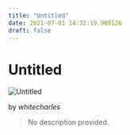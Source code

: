```yaml
---
title: "Untitled"
date: 2021-07-01 14:32:19.968126
draft: false
---
```


# Untitled

![Untitled](../images/0d07f2f7-daa3-11eb-9476-60f262b60b65.png)

by *whitecharles*



> No description provided.